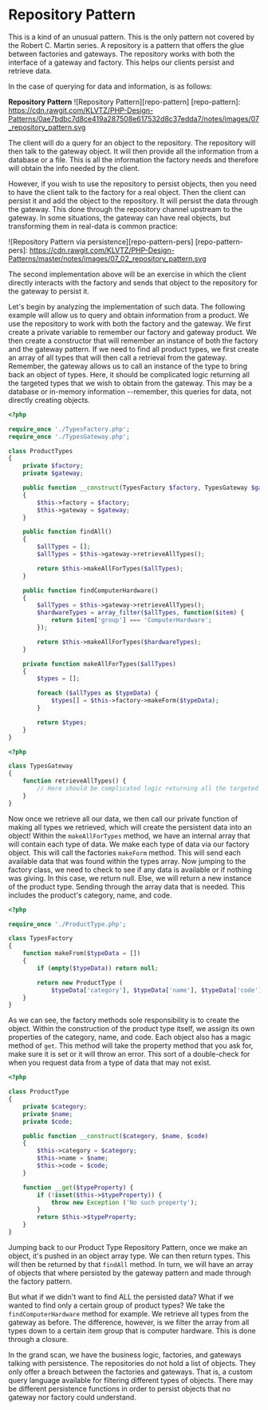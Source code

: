 Repository Pattern
==================
This is a kind of an unusual pattern. This is the only pattern not covered by
the Robert C. Martin series. A repository is a pattern that offers the glue
between factories and gateways. The repository works with both the interface of
a gateway and factory. This helps our clients persist and retrieve data.

In the case of querying for data and information, is as follows:

**Repository Pattern**
![Repository Pattern][repo-pattern]
[repo-pattern]: https://cdn.rawgit.com/KLVTZ/PHP-Design-Patterns/0ae7bdbc7d8ce419a287508e617532d8c37edda7/notes/images/07_repository_pattern.svg

The client will do a query for an object to the repository. The repository will
then talk to the gateway object. It will then provide all the information from a
database or a file. This is all the information the factory needs and therefore
will obtain the info needed by the client.

However, if you wish to use the repository to persist objects, then you need to
have the client talk to the factory for a real object. Then the client can
persist it and add the object to the repository. It will persist the data
through the gateway. This done through the repository channel upstream to the
gateway. In some situations, the gateway can have real objects, but transforming
them in real-data is common practice:

![Repository Pattern via persistence][repo-pattern-pers]
[repo-pattern-pers]: https://cdn.rawgit.com/KLVTZ/PHP-Design-Patterns/master/notes/images/07_02_repository_pattern.svg

The second implementation above will be an exercise in which the client directly
interacts with the factory and sends that object to the repository for the
gateway to persist it.

Let's begin by analyzing the implementation of such data. The following example
will allow us to query and obtain information from a product. We use the
repository to work with both the factory and the gateway. We first create a
private variable to remember our factory and gateway product. We then create a
constructor that will remember an instance of both the factory and the gateway
pattern. If we need to find all product types, we first create an array of all
types that will then call a retrieval from the gateway. Remember, the gateway
allows us to call an instance of the type to bring back an object of types.
Here, it should be complicated logic returning all the targeted types that we
wish to obtain from the gateway. This may be a database or in-memory information
--remember, this queries for data, not directly creating objects.

```php
<?php

require_once './TypesFactory.php';
require_once './TypesGateway.php';

class ProductTypes
{
	private $factory;
	private $gateway;

	public function __construct(TypesFactory $factory, TypesGateway $gateway)
	{
		$this->factory = $factory;
		$this->gateway = $gateway;
	}

	public function findAll()
	{
		$allTypes = [];
		$allTypes = $this->gateway->retrieveAllTypes();

		return $this->makeAllForTypes($allTypes);
	}

	public function findComputerHardware()
	{
		$allTypes = $this->gateway->retrieveAllTypes();
		$hardwareTypes = array_filter($allTypes, function($item) {
			return $item['group'] === 'ComputerHardware';
		});

		return $this->makeAllForTypes($hardwareTypes);
	}

	private function makeAllForTypes($allTypes)
	{
		$types = [];

		foreach ($allTypes as $typeData) {
			$types[] = $this->factory->makeForm($typeData);
		}

		return $types;
	}
}
```

```php
<?php

class TypesGateway
{
	function retrieveAllTypes() {
		// Here should be complicated logic returning all the targeted types
	}
}
```

Now once we retrieve all our data, we then call our private function of making
all types we retrieved, which will create the persistent data into an object!
Within the `makeAllForTypes` method, we have an internal array that will
contain each type of data. We make each type of data via our factory object.
This will call the factories `makeForm` method. This will send each available
data that was found within the types array. Now jumping to the factory class, we
need to check to see if any data is available or if nothing was giving. In this
case, we return null. Else, we will return a new instance of the product type.
Sending through the array data that is needed. This includes the product's
category, name, and code.

```php
<?php

require_once './ProductType.php';

class TypesFactory
{
	function makeFrom($typeData = [])
	{
		if (empty($typeData)) return null;

		return new ProductType (
			$typeData['category'], $typeData['name'], $typeData['code']);
	}
}
```

As we can see, the factory methods sole responsibility is to create the object.
Within the construction of the product type itself, we assign its own properties
of the category, name, and code. Each object also has a magic method of `get`.
This method will take the property method that you ask for, make sure it is set
or it will throw an error. This sort of a double-check for when you request data
from a type of data that may not exist.

```php
<?php

class ProductType
{
	private $category;
	private $name;
	private $code;

	public function __construct($category, $name, $code)
	{
		$this->category = $category;
		$this->name = $name;
		$this->code = $code;
	}

	function __get($typeProperty) {
		if (!isset($this->$typeProperty)) {
			throw new Exception ('No such property');
		}
		return $this->$typeProperty;
	}
}
```

Jumping back to our Product Type Repository Pattern, once we make an object,
it's pushed in an object array type. We can then return types. This will then be
returned by that `findAll` method. In turn, we will have an array of objects
that where persisted by the gateway pattern and made through the factory
pattern.

But what if we didn't want to find ALL the persisted data? What if we wanted to
find only a certain group of product types? We take the `findComputerHardware`
method for example. We retrieve all types from the gateway as before. The
difference, however, is we filter the array from all types down to a certain
item group that is computer hardware. This is done through a closure.

In the grand scan, we have the business logic, factories, and gateways talking
with persistence. The repositories do not hold a list of objects. They only
offer a breach between the factories and gateways. That is, a custom query
language available for filtering different types of objects. There may be
different persistence functions in order to persist objects that no gateway nor
factory could understand.
